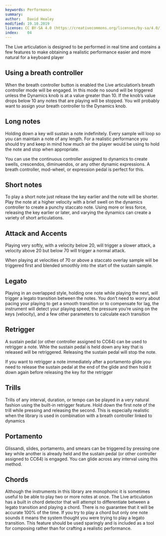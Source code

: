 ```yaml
---
keywords: Performance
summary:
author:   David Healey
modified: 19.10.2019
license: CC BY-SA 4.0 (https://creativecommons.org/licenses/by-sa/4.0/)
index:    04
---
```


The Live articulation is designed to be performed in real time and contains a few features to make obtaining a realistic performance easier and more natural for a keyboard player

## Using a breath controller
When the breath controller button is enabled the Live articulation’s breath controller mode will be engaged. In this mode no sound will be triggered unless the Dynamics knob is at a value greater than 10. If the knob’s value drops below 10 any notes that are playing will be stopped.
You will probably want to assign your breath controller to the Dynamics knob.

## Long notes
Holding down a key will sustain a note indefinitely. Every sample will loop so you can maintain a note of any length. For a realistic performance you should try and keep in mind how much air the player would be using to hold the note and stop when appropriate.

You can use the continuous controller assigned to dynamics to create swells, crescendos, diminuendos, or any other dynamic expressions. A breath controller, mod-wheel, or expression pedal is perfect for this.

## Short notes
To play a short note just release the key earlier and the note will be shorter.
Play the note at a higher velocity with a brief swell on the dynamics controller to create a punchy staccato note. Using more or less force, releasing the key earlier or later, and varying the dynamics can create a variety of short articulations.

## Attack and Accents
Playing very softly, with a velocity below 20, will trigger a slower attack, a velocity above 20 but below 70 will trigger a normal attack.

When playing at velocities of 70 or above a staccato overlay sample will be triggered first and blended smoothly into the start of the sustain sample.

## Legato
Playing in an overlapped style, holding one note while playing the next, will trigger a legato transition between the notes.
You don’t need to worry about pacing your playing to get a smooth transition or to compensate for lag, the instrument will detect your playing speed, the pressure you’re using on the keys (velocity), and a few other parameters to calculate each transition

## Retrigger
A sustain pedal (or other controller assigned to CC64) can be used to retrigger a note. Whle the sustain pedal is held down any key that is released will be retriggered. Releasing the sustain pedal will stop the note.

If you want to retrigger a note immediately after a portamento glide you need to release the sustain pedal at the end of the glide and then hold it down again before releasing the key for the retrigger

## Trills
Trills of any interval, duration, or tempo can be played in a very natural fashion using the built-in retrigger feature. Hold down the first note of the trill while pressing and releasing the second. This is especially realistic when the library is used in combination with a breath controller linked to dynamics

## Portamento
Glissandi, slides, portamento, and smears can be triggered by pressing one key while another is already held and the sustain pedal (or other controller assigned to CC64) is engaged. You can glide across any interval using this method.

## Chords
Although the instruments in this library are monophonic it is sometimes useful to be able to play two or more notes at once. The Live articulation has a built in chord detector that will attempt to differentiate between a legato transition and playing a chord. There is no guarantee that it will be accurate 100% of the time. If you try to play a chord but only one note sounds it means the system thought you were trying to play a legato transition. This feature should be used sparingly and is included as a tool for composing rather than for crafting a realistic performance.
